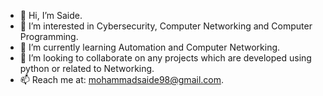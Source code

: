 - 👋 Hi, I’m Saide.
- 👀 I’m interested in Cybersecurity, Computer Networking and Computer Programming.
- 🌱 I’m currently learning Automation and Computer Networking.
- 💞️ I’m looking to collaborate on any projects which are developed using python or related to Networking.
- 📫 Reach me at: mohammadsaide98@gmail.com.

<!---
smsaide/smsaide is a ✨ special ✨ repository because its `README.md` (this file) appears on your GitHub profile.
You can click the Preview link to take a look at your changes.
--->
